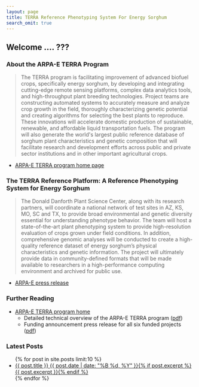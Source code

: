 ```yaml
---
layout: page
title: TERRA Reference Phenotyping System For Energy Sorghum
search_omit: true
---
```


## Welcome .... ???

### About the ARPA-E TERRA Program

> The TERRA program is facilitating improvement of advanced biofuel crops, specifically energy sorghum, by developing and integrating cutting-edge remote sensing platforms, complex data analytics tools, and high-throughput plant breeding technologies. 
Project teams are constructing automated systems to accurately measure and analyze crop growth in the field, thoroughly characterizing genetic potential and creating algorithms for selecting the best plants to reproduce. 
These innovations will accelerate domestic production of sustainable, renewable, and affordable liquid transportation fuels. 
The program will also generate the world's largest public reference database of sorghum plant characteristics and genetic composition that will facilitate research and development efforts across public and private sector institutions and in other important agricultural crops.

- [ARPA-E TERRA program home page](http://arpa-e.energy.gov/?q=programs/terra)

### The TERRA Reference Platform: A Reference Phenotyping System for Energy Sorghum

> The Donald Danforth Plant Science Center, along with its research partners, will coordinate a national network of test sites in AZ, KS, MO, SC and TX, to provide broad environmental and genetic diversity essential for understanding phenotype behavior. 
The team will host a state-of-the-art plant phenotyping system to provide high-resolution evaluation of crops grown under field conditions. 
In addition, comprehensive genomic analyses will be conducted to create a high-quality reference dataset of energy sorghum’s physical characteristics and genetic information.
The project will ultimately provide data in community-defined formats that will be made available to researchers in a high-performance computing environment and archived for public use.

- [ARPA-E press release](http://arpa-e.energy.gov/sites/default/files/documents/files/TERRA%20Project%20Descriptions_FINAL_v2.pdf)



### Further Reading

* [ARPA-E TERRA program home](http://arpa-e.energy.gov/?q=programs/terra)
  * Detailed technical overview of the ARPA-E TERRA program ([pdf](http://arpa-e.energy.gov/sites/default/files/documents/files/TERRA_ProgramOverview.pdf))
  * Funding announcement press release for all six funded projects ([pdf]())

### Latest Posts

<ul class="post-list">
{% for post in site.posts limit:10 %} 
  <li><article><a href="{{ site.url }}{{ post.url }}">{{ post.title }} <span class="entry-date"><time datetime="{{ post.date | date_to_xmlschema }}">{{ post.date | date: "%B %d, %Y" }}</time></span>{% if post.excerpt %} <span class="excerpt">{{ post.excerpt }}</span>{% endif %}</a></article></li>
{% endfor %}
</ul>
